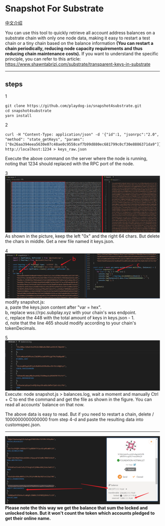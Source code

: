 # Snapshot For Substrate

[中文介绍](https://github.com/playdog-io/snapshot4substrate/blob/main/README_zh.md)

You can use this tool to quickly retrieve all account address balances on a substrate chain with only one node data, making it easy to restart a test chain or a tiny chain based on the balance information  **(You can restart a chain periodically, reducing node capacity requirements and thus reducing chain maintenance costs).**  If you want to understand the specific principle, you can refer to this article: https://www.shawntabrizi.com/substrate/transparent-keys-in-substrate
***
## steps
1   
```
git clone https://github.com/playdog-io/snapshot4substrate.git
cd snapshot4substrate
yarn install

```

2  
```
curl -H "Content-Type: application/json" -d '{"id":1, "jsonrpc":"2.0", "method": "state_getKeys", "params": ["0x26aa394eea5630e07c48ae0c9558cef7b99d880ec681799c0cf30e8886371da9"]}' http://localhost:1234 > keys_raw.json
```
Execute the above command on the server where the node is running, noting that 1234 should replaced with the RPC port of the node.  

3  
![](images/2021-07-19-17-11-26.png)
As shown in the picture, keep the left "0x" and the right 64 chars. But delete the chars in middle. Get a new file named it keys.json.

4    
![](images/2021-07-19-17-39-16.png)
modify snapshot.js:  
a, paste the keys.json content after "var = hex".   
b, replace wss://rpc.subplay.xyz with your chain's wss endpoint.   
c, replace the 448 with the total amount of keys in keys.json - 1.    
d, note that the line 465 should modify according to your chain's tokenDecimals.

5    
![](images/2021-07-19-18-03-23.png)
Execute: node snapshot.js > balances.log, wait a moment and manually Ctrl + C to end the command and get the file as shown in the figure. You can read all accounts' balance on that now.

The above data is easy to read. But if you need to restart a chain, delete / 1000000000000000 from step 4-d and paste the resulting data into customspec.json.

***

![](images/2021-07-19-18-15-48.png)
**Please note the this way we get the balance that sum the locked and unlocked token. But it won't count the token which accounts pledged to get their online name.**
